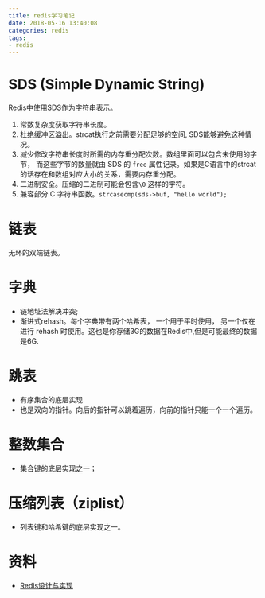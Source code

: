```yaml
---
title: redis学习笔记
date: 2018-05-16 13:40:08
categories: redis
tags: 
- redis
---
```


# SDS (Simple Dynamic String)

Redis中使用SDS作为字符串表示。

1. 常数复杂度获取字符串长度。
2. 杜绝缓冲区溢出。strcat执行之前需要分配足够的空间, SDS能够避免这种情况。
3. 减少修改字符串长度时所需的内存重分配次数。数组里面可以包含未使用的字节， 而这些字节的数量就由 SDS 的 `free` 属性记录。如果是C语言中的strcat的话存在和数组对应大小的关系，需要内存重分配。
4. 二进制安全。压缩的二进制可能会包含`\0` 这样的字符。
5. 兼容部分 C 字符串函数。`strcasecmp(sds->buf, "hello world");`

# 链表

无环的双端链表。

# 字典

* 链地址法解决冲突;
* 渐进式rehash。每个字典带有两个哈希表， 一个用于平时使用， 另一个仅在进行 rehash 时使用。这也是你存储3G的数据在Redis中,但是可能最终的数据是6G.

# 跳表

* 有序集合的底层实现.
* 也是双向的指针。向后的指针可以跳着遍历，向前的指针只能一个一个遍历。

# 整数集合

* 集合键的底层实现之一；

# 压缩列表（ziplist）

* 列表键和哈希键的底层实现之一。

# 资料

* [Redis设计与实现](http://origin.redisbook.com/)
